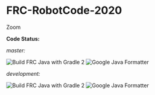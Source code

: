 # FRC-RobotCode-2020
Zoom

<b> Code Status: </b>

<i>master:</i>

![Build FRC Java with Gradle 2](https://github.com/frc6506/FRC-RobotCode-2020/workflows/Build%20FRC%20Java%20with%20Gradle%202/badge.svg?branch=master) ![Google Java Formatter](https://github.com/frc6506/FRC-RobotCode-2020/workflows/Google%20Java%20Formatter/badge.svg?branch=master)

<i>development:</i>

![Build FRC Java with Gradle 2](https://github.com/frc6506/FRC-RobotCode-2020/workflows/Build%20FRC%20Java%20with%20Gradle%202/badge.svg?branch=devlopment) ![Google Java Formatter](https://github.com/frc6506/FRC-RobotCode-2020/workflows/Google%20Java%20Formatter/badge.svg?branch=devlopment)
